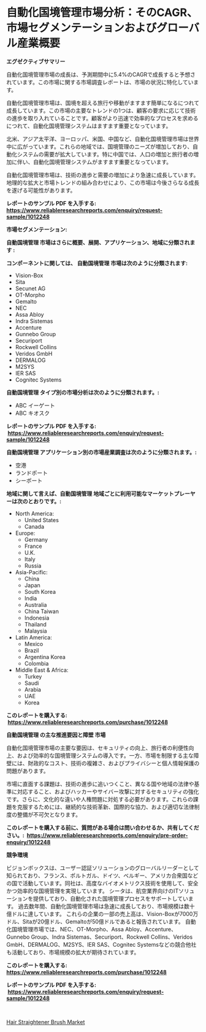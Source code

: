 <p><h1>自動化国境管理市場分析：そのCAGR、市場セグメンテーションおよびグローバル産業概要</h1></p><p><strong>エグゼクティブサマリー</strong></p>
<p><p>自動化国境管理市場の成長は、予測期間中に5.4%のCAGRで成長すると予想されています。この市場に関する市場調査レポートは、市場の状況に特化しています。</p><p>自動化国境管理市場は、国境を超える旅行や移動がますます簡単になるにつれて成長しています。この市場の主要なトレンドの1つは、顧客の要求に応じて技術の進歩を取り入れていることです。顧客がより迅速で効率的なプロセスを求めるにつれて、自動化国境管理システムはますます重要となっています。</p><p>北米、アジア太平洋、ヨーロッパ、米国、中国など、自動化国境管理市場は世界中に広がっています。これらの地域では、国境管理のニーズが増加しており、自動化システムの需要が拡大しています。特に中国では、人口の増加と旅行者の増加に伴い、自動化国境管理システムがますます重要となっています。</p><p>自動化国境管理市場は、技術の進歩と需要の増加により急速に成長しています。地理的な拡大と市場トレンドの組み合わせにより、この市場は今後さらなる成長を遂げる可能性があります。</p></p>
<p><strong>レポートのサンプル PDF を入手する: <a href="https://www.reliableresearchreports.com/enquiry/request-sample/1012248">https://www.reliableresearchreports.com/enquiry/request-sample/1012248</a></strong></p>
<p><strong>市場セグメンテーション:</strong></p>
<p><strong> 自動国境管理 市場はさらに概要、展開、アプリケーション、地域に分類されます :</strong></p>
<p><strong>コンポーネントに関しては、 自動国境管理 市場は次のように分類されます: &nbsp;</strong></p>
<p><ul><li>Vision-Box</li><li>Sita</li><li>Secunet AG</li><li>OT-Morpho</li><li>Gemalto</li><li>NEC</li><li>Assa Abloy</li><li>Indra Sistemas</li><li>Accenture</li><li>Gunnebo Group</li><li>Securiport</li><li>Rockwell Collins</li><li>Veridos GmbH</li><li>DERMALOG</li><li>M2SYS</li><li>IER SAS</li><li>Cognitec Systems</li></ul></p>
<p><strong> 自動国境管理 タイプ別の市場分析は次のように分類されます。:</strong></p>
<p><ul><li>ABC イーゲート</li><li>ABC キオスク</li></ul></p>
<p><strong>レポートのサンプル PDF を入手する: &nbsp;<a href="https://www.reliableresearchreports.com/enquiry/request-sample/1012248">https://www.reliableresearchreports.com/enquiry/request-sample/1012248</a></strong></p>
<p><strong> 自動国境管理 アプリケーション別の市場産業調査は次のように分類されます。:</strong></p>
<p><ul><li>空港</li><li>ランドポート</li><li>シーポート</li></ul></p>
<p><strong>地域に関して言えば、自動国境管理 地域ごとに利用可能なマーケットプレーヤーは次のとおりです。:</strong></p>
<p><ul>
    <li>
        North America:
        <ul>
            <li>United States</li>
            <li>Canada</li>
        </ul>
    </li>
    <li>
        Europe:
        <ul>
            <li>Germany</li>
            <li>France</li>
            <li>U.K.</li>
            <li>Italy</li>
            <li>Russia</li>
        </ul>
    </li>
    <li>
        Asia-Pacific:
        <ul>
            <li>China</li>
            <li>Japan</li>
            <li>South Korea</li>
            <li>India</li>
            <li>Australia</li>
            <li>China Taiwan</li>
            <li>Indonesia</li>
            <li>Thailand</li>
            <li>Malaysia</li>
        </ul>
    </li>
    <li>
        Latin America:
        <ul>
            <li>Mexico</li>
            <li>Brazil</li>
            <li>Argentina Korea</li>
            <li>Colombia</li>
        </ul>
    </li>
    <li>
        Middle East & Africa:
        <ul>
            <li>Turkey</li>
            <li>Saudi</li>
            <li>Arabia</li>
            <li>UAE</li>
            <li>Korea</li>
        </ul>
    </li>
    </ul></p>
<p><strong>このレポートを購入する: &nbsp;<a href="https://www.reliableresearchreports.com/purchase/1012248">https://www.reliableresearchreports.com/purchase/1012248</a></strong></p>
<p><strong>自動国境管理 の主な推進要因と障壁 市場</strong></p>
<p><p>自動化国境管理市場の主要な要因は、セキュリティの向上、旅行者の利便性向上、および効率的な国境管理システムの導入です。一方、市場を制限する主な障壁には、財政的なコスト、技術の複雑さ、およびプライバシーと個人情報保護の問題があります。</p><p>市場に直面する課題は、技術の進歩に追いつくこと、異なる国や地域の法律や基準に対応すること、およびハッカーやサイバー攻撃に対するセキュリティの強化です。さらに、文化的な違いや人権問題に対処する必要があります。これらの課題を克服するためには、継続的な技術革新、国際的な協力、および適切な法律制度の整備が不可欠となります。</p></p>
<p><strong>このレポートを購入する前に、質問がある場合は問い合わせるか、共有してください。:&nbsp; <a href="https://www.reliableresearchreports.com/enquiry/pre-order-enquiry/1012248">https://www.reliableresearchreports.com/enquiry/pre-order-enquiry/1012248</a></strong></p>
<p><strong>競争環境</strong></p>
<p><p>ビジョンボックスは、ユーザー認証ソリューションのグローバルリーダーとして知られており、フランス、ポルトガル、ドイツ、ベルギー、アメリカ合衆国などの国で活動しています。同社は、高度なバイオメトリクス技術を使用して、安全かつ効率的な国境管理を実現しています。 シータは、航空業界向けのITソリューションを提供しており、自動化された国境管理プロセスをサポートしています。 過去数年間、自動化国境管理市場は急速に成長しており、市場規模は数十億ドルに達しています。 これらの企業の一部の売上高は、Vision-Boxが7000万ドル、Sitaが20億ドル、Gemaltoが50億ドルであると報告されています。 自動化国境管理市場では、NEC、OT-Morpho、Assa Abloy、Accenture、Gunnebo Group、Indra Sistemas、Securiport、Rockwell Collins、Veridos GmbH、DERMALOG、M2SYS、IER SAS、Cognitec Systemsなどの競合他社も活動しており、市場規模の拡大が期待されています。</p></p>
<p><strong>このレポートを購入する: &nbsp; <a href="https://www.reliableresearchreports.com/purchase/1012248">https://www.reliableresearchreports.com/purchase/1012248</a></strong></p>
<p><strong>レポートのサンプル PDF を入手する: &nbsp;<a href="https://www.reliableresearchreports.com/enquiry/request-sample/1012248">https://www.reliableresearchreports.com/enquiry/request-sample/1012248</a></strong><strong></strong></p>
<p>&nbsp;</p>
<p><p><a href="https://github.com/AKSHATREPORTPRIME/Market-Research-Report-List-3/blob/main/hair-straightener-brush-market.md">Hair Straightener Brush Market</a></p></p>